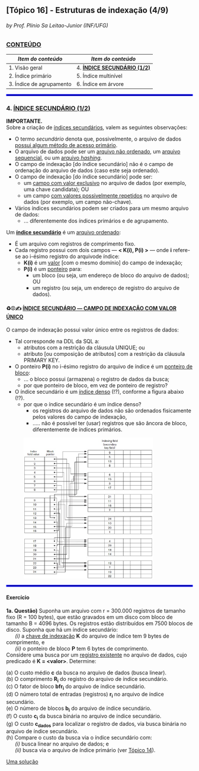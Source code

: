 ## [Tópico 16] - Estruturas de indexação (4/9)
###### *by Prof. Plinio Sa Leitao-Junior (INF/UFG)*

### <ins>CONTEÚDO</ins>

|_Item do conteúdo_|_Item do conteúdo_|
|-|-|
|1. Visão geral|4. <ins>**ÍNDICE SECUNDÁRIO (1/2)**</ins>|
|2. Índice primário|5. Índice multinível|
|3. Índice de agrupamento|6. Índice em árvore|

<hr style="border:2px solid blue">

### 4. <ins>ÍNDICE SECUNDÁRIO (1/2)</ins>

**IMPORTANTE.**<br>
Sobre a criação de <ins>índices secundários</ins>, valem as seguintes observações:
- O termo _secundário_ denota que, possivelmente, o arquivo de dados <ins>possui algum método de acesso primário</ins>.
- O arquivo de dados pode ser um <ins>arquivo não ordenado</ins>, um <ins>arquivo sequencial</ins>, ou um <ins>arquivo _hashing_</ins>.
- O campo de indexação [do índice secundário] não é o campo de ordenação do arquivo de dados (caso este seja ordenado).
- O campo de indexação [do índice secundário] pode ser:
  - um <ins>campo com valor exclusivo</ins> no arquivo de dados (por exemplo, uma chave candidata); OU
  - um campo <ins>com valores possivelmente repetidos</ins> no arquivo de dados (por exemplo, um campo não-chave).
- Vários índices secundários podem ser criados para um mesmo arquivo de dados:
  - ... diferentemente dos índices primários e de agrupamento.

Um <ins>**índice secundário**</ins> é um <ins>arquivo ordenado</ins>:
- É um arquivo com registros de comprimento fixo.
- Cada registro possui com dois campos &#8213; **< K(i), P(i) >** &#8213; onde **i** refere-se ao i-ésimo registro do arquivode índice:
  - **K(i)** é um <ins>valor</ins> [com o mesmo domínio] do campo de indexação;
  - **P(i)** é um <ins>ponteiro</ins> para:
    - um bloco (ou seja, um endereço de bloco do arquivo de dados); OU
    - um registro (ou seja, um endereço de registro do arquivo de dados).

#### &#x267B;&#x26BE;&#x270D; <ins>ÍNDICE SECUNDÁRIO &#8213; CAMPO DE INDEXAÇÃO COM VALOR ÚNICO</ins>

O campo de indexação possui valor único entre os registros de dados:
- Tal corresponde na DDL da SQL a:
  - atributos com a restrição da cláusula UNIQUE; ou
  - atributo [ou composição de atributos] com a restrição da cláusula PRIMARY KEY.
- O ponteiro **P(i)** no i-ésimo registro do arquivo de índice é um <ins>ponteiro de bloco</ins>:
  - ... o bloco possui (armazena) o registro de dados da busca;
  - por que ponteiro de bloco, em vez de ponteiro de registro?
- O índice secundário é um <ins>índice denso</ins> (!?), conforme a figura abaixo (!?).
  - por que o índice secundário é um índice denso?
    - os registros do arquivo de dados não são ordenados fisicamente pelos valores do campo de indexação,
    - ..... não é possível ter (usar) registros que são âncora de bloco, diferentemente de índices primários.

&nbsp;&nbsp;&nbsp;&nbsp;&nbsp;&nbsp;&nbsp;&nbsp;&nbsp;&nbsp;&nbsp;&nbsp;<img src="../media/arquivo-37.jpg" width="350">

<hr style="border:2px solid blue">

#### Exercício

**1a. Questão)** Suponha um arquivo com r = 300.000 registros de tamanho fixo (R = 100 bytes), que estão gravados em um disco com bloco de tamanho B = 4096 bytes. Os registros estão distribuídos em 7500 blocos de disco. Suponha que há um índice secundário:<br>
&nbsp;&nbsp;&nbsp;&nbsp;&nbsp;&nbsp;_(i)_ a <ins>chave de indexação</ins> **K** do arquivo de índice tem 9 bytes de comprimento, e<br>
&nbsp;&nbsp;&nbsp;&nbsp;&nbsp;&nbsp;_(ii)_ o ponteiro de bloco **P** tem 6 bytes de comprimento.<br>
Considere uma busca por um <ins>registro existente</ins> no arquivo de dados, cujo predicado é **K = \<valor\>**. Determine:<br>

(a) O custo médio **c** da busca no arquivo de dados (busca linear).<br>
(b) O comprimento **R<sub>i</sub>** do registro do arquivo de índice secundário.<br>
(c) O fator de bloco **bfr<sub>i</sub>** do arquivo de índice secundário.<br>
(d) O número total de entradas (registros) **r<sub>i</sub>** no arquivo de índice secundário.<br>
(e) O número de blocos **b<sub>i</sub>** do arquivo de índice secundário.<br>
(f) O custo **c<sub>i</sub>** da busca binária no arquivo de índice secundário.<br>
(g) O custo **c<sub>dados</sub>** para localizar o registro de dados, via busca binária no arquivo de índice secundário.<br>
(h) Compare o custo da busca via o índice secundário com:<br>
&nbsp;&nbsp;&nbsp;&nbsp;&nbsp;&nbsp;_(i)_ busca linear no arquivo de dados; e<br>
&nbsp;&nbsp;&nbsp;&nbsp;&nbsp;&nbsp;_(ii)_ busca via o arquivo de índice primário (ver [Tópico 14](./topico-14.md)).

[Uma solução](./topico-16solucao-01.md)
